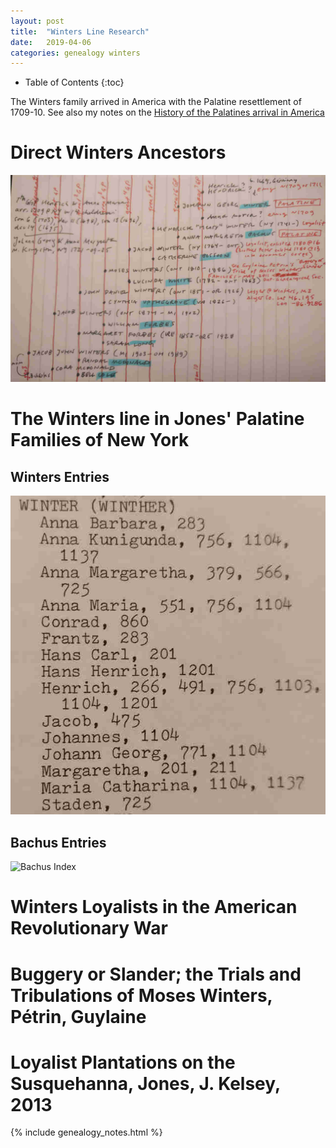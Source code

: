```yaml
---
layout: post
title:  "Winters Line Research"
date:   2019-04-06 
categories: genealogy winters
---
```


  * Table of Contents
  {:toc}

The Winters family arrived in America with the Palatine resettlement of 1709-10.
See also my notes on the [History of the Palatines arrival in America](/genealogy/2019/04/13/palatines.html)

# Direct Winters Ancestors
![Direct Ancestors of the Winters Line](/assets/genealogy/winters.direct.ancestors.jpg)

# The Winters line in Jones' Palatine Families of New York

## Winters Entries
![Winter Index](/assets/genealogy/index.winter.jpg)

## Bachus Entries
![Bachus Index](/assets/genealogy/index.bachus.jpg)

# Winters Loyalists in the American Revolutionary War

# Buggery or Slander; the Trials and Tribulations of Moses Winters, Pétrin, Guylaine

# Loyalist Plantations on the Susquehanna, Jones, J. Kelsey, 2013


{% include genealogy_notes.html %}
